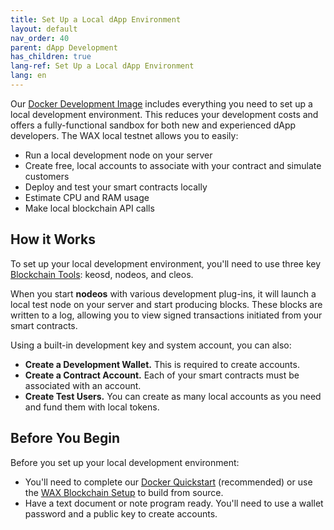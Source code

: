 ```yaml
---
title: Set Up a Local dApp Environment
layout: default
nav_order: 40
parent: dApp Development
has_children: true
lang-ref: Set Up a Local dApp Environment
lang: en
---
```


Our [Docker Development Image](/docs/en/dapp-development/docker-setup/) includes everything you need to set up a local development environment. This reduces your development costs and offers a fully-functional sandbox for both new and experienced dApp developers. The WAX local testnet allows you to easily:

- Run a local development node on your server
- Create free, local accounts to associate with your contract and simulate customers
- Deploy and test your smart contracts locally
- Estimate CPU and RAM usage
- Make local blockchain API calls 

## How it Works

To set up your local development environment, you'll need to use three key [Blockchain Tools](/docs/en/tools/blockchain_tools): keosd, nodeos, and cleos.

<!--To get started, you'll need to use three key tools included in the [WAX Blockchain Setup](/docs/en/dapp-development/wax-blockchain-setup/):

- **nodeos:** This is the core WAX node daemon, used to run a local node on your server. **nodeos** can be configured with various plug-ins and options.
- **keosd:** Used to store private keys. This program is automatically started when you initiate **cleos** commands and can start several instances on your local server.
- **cleos:** Used to interact with your local blockchain and manage local wallets and accounts. -->

When you start **nodeos** with various development plug-ins, it will launch a local test node on your server and start producing blocks. These blocks are written to a log, allowing you to view signed transactions initiated from your smart contracts. 

Using a built-in development key and system account, you can also: 

- **Create a Development Wallet.** This is required to create accounts.
- **Create a Contract Account.** Each of your smart contracts must be associated with an account.
- **Create Test Users.** You can create as many local accounts as you need and fund them with local tokens.

## Before You Begin

Before you set up your local development environment:

- You'll need to complete our [Docker Quickstart](/docs/en/dapp-development/docker-setup/) (recommended) or use the [WAX Blockchain Setup](/docs/en/dapp-development/wax-blockchain-setup/) to build from source.
- Have a text document or note program ready. You'll need to use a wallet password and a public key to create accounts. 
